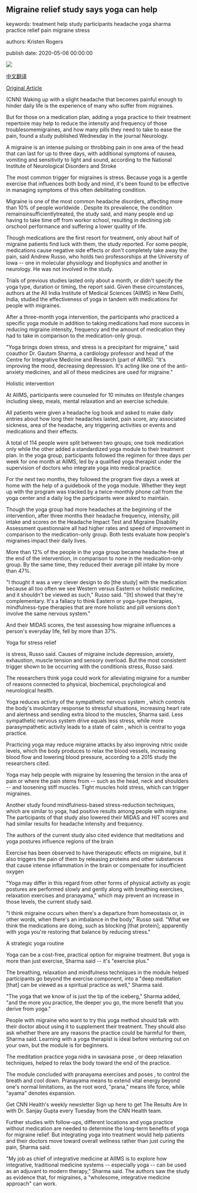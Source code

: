 ## Migraine relief study says yoga can help

keywords: treatment help study participants headache yoga sharma practice relief pain migraine stress

authors: Kristen Rogers

publish date: 2020-05-06 00:00:00

![](https://cdn.cnn.com/cnnnext/dam/assets/200505131600-yoga-nasal-breathing-stock-super-tease.jpg)

[中文翻译](Migraine%20relief%20study%20says%20yoga%20can%20help_zh.md)

[Original Article](https://edition.cnn.com/2020/05/06/health/yoga-migraine-relief-study-wellness/index.html)

(CNN) Waking up with a slight headache that becomes painful enough to hinder daily life is the experience of many who suffer from migraines.

But for those on a medication plan, adding a yoga practice to their treatment repertoire may help to reduce the intensity and frequency of those troublesomemigraines, and how many pills they need to take to ease the pain, found a study published Wednesday in the journal Neurology.

A migraine is an intense pulsing or throbbing pain in one area of the head that can last for up to three days, with additional symptoms of nausea, vomiting and sensitivity to light and sound, according to the National Institute of Neurological Disorders and Stroke

The most common trigger for migraines is stress. Because yoga is a gentle exercise that influences both body and mind, it's been found to be effective in managing symptoms of this often debilitating condition.

Migraine is one of the most common headache disorders, affecting more than 10% of people worldwide . Despite its prevalence, the condition remainsinsufficientlytreated, the study said, and many people end up having to take time off from workor school, resulting in declining job orschool performance and suffering a lower quality of life.

Though medications are the first resort for treatment, only about half of migraine patients find luck with them, the study reported. For some people, medications cause negative side effects or don't completely take away the pain, said Andrew Russo, who holds two professorships at the University of Iowa -- one in molecular physiology and biophysics and another in neurology. He was not involved in the study.

Trials of previous studies lasted only about a month, or didn't specify the yoga type, duration or timing, the report said. Given these circumstances, authors at the All India Institute of Medical Sciences (AIIMS) in New Delhi, India, studied the effectiveness of yoga in tandem with medications for people with migraines.

After a three-month yoga intervention, the participants who practiced a specific yoga module in addition to taking medications had more success in reducing migraine intensity, frequency and the amount of medication they had to take in comparison to the medication-only group.

"Yoga brings down stress, and stress is a precipitant for migraine," said coauthor Dr. Gautam Sharma, a cardiology professor and head of the Centre for Integrative Medicine and Research (part of AIIMS). "It's improving the mood, decreasing depression. It's acting like one of the anti-anxiety medicines, and all of these medicines are used for migraine."

Holistic intervention

At AIIMS, participants were counseled for 10 minutes on lifestyle changes including sleep, meals, mental relaxation and an exercise schedule.

All patients were given a headache log book and asked to make daily entries about how long their headaches lasted, pain score, any associated sickness, area of the headache, any triggering activities or events and medications and their effects.

A total of 114 people were split between two groups; one took medication only while the other added a standardized yoga module to their treatment plan. In the yoga group, participants followed the regimen for three days per week for one month at AIIMS, led by a qualified yoga therapist under the supervision of doctors who integrate yoga into medical practice.

For the next two months, they followed the program five days a week at home with the help of a guidebook of the yoga module. Whether they kept up with the program was tracked by a twice-monthly phone call from the yoga center and a daily log the participants were asked to maintain.

Though the yoga group had more headaches at the beginning of the intervention, after three months their headache frequency, intensity, pill intake and scores on the Headache Impact Test and Migraine Disability Assessment questionnaire all had higher rates and speed of improvement in comparison to the medication-only group. Both tests evaluate how people's migraines impact their daily lives.

More than 12% of the people in the yoga group became headache-free at the end of the intervention, in comparison to none in the medication-only group. By the same time, they reduced their average pill intake by more than 47%.

"I thought it was a very clever design to do [the study] with the medication because all too often we see Western versus Eastern or holistic medicine, and it shouldn't be viewed as such," Russo said. "[It] showed that they're complementary. It's a fallacy to think Eastern or yoga-type therapies, mindfulness-type therapies that are more holistic and pill versions don't involve the same nervous system."

And their MIDAS scores, the test assessing how migraine influences a person's everyday life, fell by more than 37%.

Yoga for stress relief

is stress, Russo said. Causes of migraine include depression, anxiety, exhaustion, muscle tension and sensory overload. But the most consistent trigger shown to be occurring with the conditionis stress, Russo said.

The researchers think yoga could work for alleviating migraine for a number of reasons connected to physical, biochemical, psychological and neurological health.

Yoga reduces activity of the sympathetic nervous system , which controls the body's involuntary response to stressful situations, increasing heart rate and alertness and sending extra blood to the muscles, Sharma said. Less sympathetic nervous system drive equals less stress, while more parasympathetic activity leads to a state of calm , which is central to yoga practice.

Practicing yoga may reduce migraine attacks by also improving nitric oxide levels, which the body produces to relax the blood vessels, increasing blood flow and lowering blood pressure, according to a 2015 study the researchers cited.

Yoga may help people with migraine by lessening the tension in the area of pain or where the pain stems from -- such as the head, neck and shoulders -- and loosening stiff muscles. Tight muscles hold stress, which can trigger migraines.

Another study found mindfulness-based stress-reduction techniques, which are similar to yoga, had positive results among people with migraine. The participants of that study also lowered their MIDAS and HIT scores and had similar results for headache intensity and frequency.

The authors of the current study also cited evidence that meditations and yoga postures influence regions of the brain

Exercise has been observed to have therapeutic effects on migraine, but it also triggers the pain of them by releasing proteins and other substances that cause intense inflammation in the brain or compensate for insufficient oxygen

"Yoga may differ in this regard from other forms of physical activity as yogic postures are performed slowly and gently along with breathing exercises, relaxation exercises and pranayama," which may prevent an increase in those levels, the current study said.

"I think migraine occurs when there's a departure from homeostasis or, in other words, when there's an imbalance in the body," Russo said. "What we think the medications are doing, such as blocking [that protein]; apparently with yoga you're restoring that balance by reducing stress."

A strategic yoga routine

Yoga can be a cost-free, practical option for migraine treatment. But yoga is more than just exercise, Sharma said -- it's "exercise plus."

The breathing, relaxation and mindfulness techniques in the module helped participants go beyond the exercise component, into a "deep meditation [that] can be viewed as a spiritual practice as well," Sharma said.

"The yoga that we know of is just the tip of the iceberg," Sharma added, "and the more you practice, the deeper you go, the more benefit that you derive from yoga."

People with migraine who want to try this yoga method should talk with their doctor about using it to supplement their treatment. They should also ask whether there are any reasons the practice could be harmful for them, Sharma said. Learning with a yoga therapist is ideal before venturing out on your own, but the module is for beginners.

The meditation practice yoga nidra in savasana pose , or deep relaxation techniques, helped to relax the body toward the end of the practice.

The module concluded with pranayama exercises and poses , to control the breath and cool down. Pranayama means to extend vital energy beyond one's normal limitations, as the root word, "prana," means life force, while "ayama" denotes expansion.

Get CNN Health's weekly newsletter Sign up here to get The Results Are In with Dr. Sanjay Gupta every Tuesday from the CNN Health team.

Further studies with follow-ups, different locations and yoga practice without medication are needed to determine the long-term benefits of yoga for migraine relief. But integrating yoga into treatment would help patients and their doctors move toward overall wellness rather than just curing the pain, Sharma said.

"My job as chief of integrative medicine at AIIMS is to explore how integrative, traditional medicine systems -- especially yoga -- can be used as an adjuvant to modern therapy," Sharma said. The authors saw the study as evidence that, for migraines, a "wholesome, integrative medicine approach" can work.
